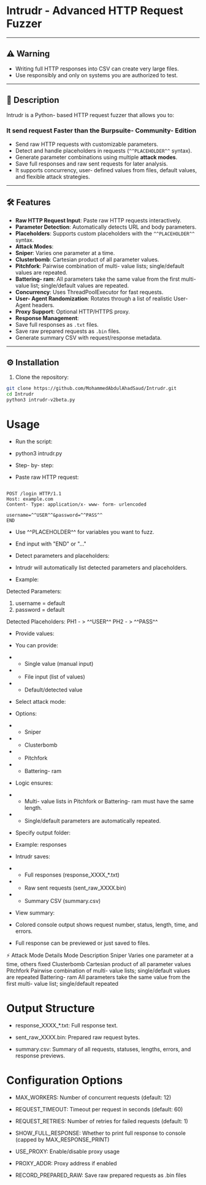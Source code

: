# Intrudr -   Advanced HTTP Request Fuzzer

---

## ⚠️ Warning
-   Writing full HTTP responses into CSV can create very large files.
-   Use responsibly and only on systems you are authorized to test.

---

## 📝 Description
Intrudr is a Python-  based HTTP request fuzzer that allows you to:

### It send request Faster than the Burpsuite-  Community-  Edition
-   Send raw HTTP requests with customizable parameters.
-   Detect and handle placeholders in requests (`^^PLACEHOLDER^^` syntax).
-   Generate parameter combinations using multiple **attack modes**.
-   Save full responses and raw sent requests for later analysis.
- It supports concurrency, user- defined values from files, default values, and flexible attack strategies.

- - - 

## 🛠 Features

-  **Raw HTTP Request Input**: Paste raw HTTP requests interactively.
-  **Parameter Detection**: Automatically detects URL and body parameters.
-  **Placeholders**: Supports custom placeholders with the `^^PLACEHOLDER^^` syntax.
-  **Attack Modes**:
  -  **Sniper**: Varies one parameter at a time.
  -  **Clusterbomb**: Cartesian product of all parameter values.
  -  **Pitchfork**: Pairwise combination of multi- value lists; single/default values are repeated.
  -  **Battering- ram**: All parameters take the same value from the first multi- value list; single/default values are repeated.
-  **Concurrency**: Uses ThreadPoolExecutor for fast requests.
-  **User- Agent Randomization**: Rotates through a list of realistic User- Agent headers.
-  **Proxy Support**: Optional HTTP/HTTPS proxy.
-  **Response Management**:
  -  Save full responses as `.txt` files.
  -  Save raw prepared requests as `.bin` files.
  -  Generate summary CSV with request/response metadata.

- - - 

## ⚙️ Installation

1. Clone the repository:

```bash
git clone https://github.com/MohammedAbdulAhadSaud/Intrudr.git
cd Intrudr
python3 intrudr-v2beta.py
```

# Usage

- Run the script:

- python3 intrudr.py

- Step- by- step:

-  Paste raw HTTP request:

```Request Ex

POST /login HTTP/1.1
Host: example.com
Content- Type: application/x- www- form- urlencoded

username=^^USER^^&password=^^PASS^^
END

```
-  Use ^^PLACEHOLDER^^ for variables you want to fuzz.

-  End input with "END"  or "..."

-  Detect parameters and placeholders:

-  Intrudr will automatically list detected parameters and placeholders.

-  Example:

Detected Parameters:
1. username = default
2. password = default

Detected Placeholders:
PH1 - > ^^USER^^
PH2 - > ^^PASS^^

-  Provide values:

-  You can provide:

- -   Single value (manual input)

- -   File input (list of values)

- -   Default/detected value

-  Select attack mode:

-  Options:

- -   Sniper

- -   Clusterbomb

- -   Pitchfork

- -   Battering- ram

-  Logic ensures:

- -   Multi- value lists in Pitchfork or Battering- ram must have the same length.

- -   Single/default parameters are automatically repeated.

-  Specify output folder:

-  Example: responses

-  Intrudr saves:

- -   Full responses (response_XXXX_*.txt)

- -   Raw sent requests (sent_raw_XXXX.bin)

- -   Summary CSV (summary.csv)

-    View summary:

-   Colored console output shows request number, status, length, time, and errors.

-   Full response can be previewed or just saved to files.

⚡ Attack Mode Details
Mode	Description
Sniper	Varies one parameter at a time, others fixed
Clusterbomb	Cartesian product of all parameter values
Pitchfork	Pairwise combination of multi-  value lists; single/default values are repeated
Battering-  ram	All parameters take the same value from the first multi-  value list; single/default repeated


# Output Structure


-   response_XXXX_*.txt: Full response text.

-   sent_raw_XXXX.bin: Prepared raw request bytes.

-   summary.csv: Summary of all requests, statuses, lengths, errors, and response previews.

# Configuration Options

-  MAX_WORKERS: Number of concurrent requests (default: 12)

-  REQUEST_TIMEOUT: Timeout per request in seconds (default: 60)

-  REQUEST_RETRIES: Number of retries for failed requests (default: 1)

-  SHOW_FULL_RESPONSE: Whether to print full response to console (capped by MAX_RESPONSE_PRINT)

-  USE_PROXY: Enable/disable proxy usage

-  PROXY_ADDR: Proxy address if enabled

-  RECORD_PREPARED_RAW: Save raw prepared requests as .bin files
